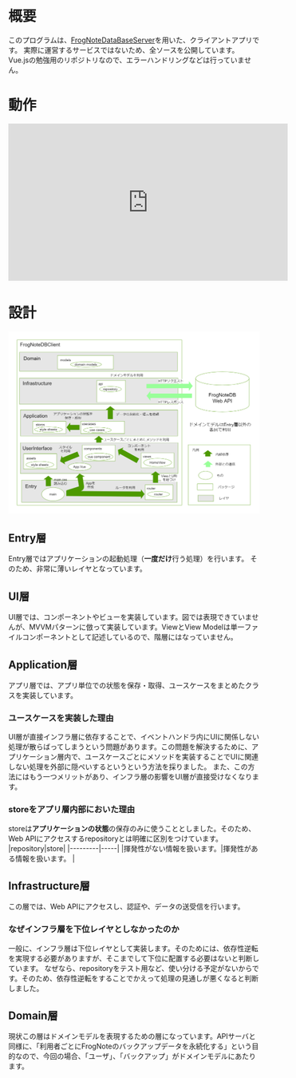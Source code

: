 # 概要
このプログラムは、[FrogNoteDataBaseServer](https://github.com/AutumnSky1010/FrogNoteDatabaseServer)を用いた、クライアントアプリです。
実際に運営するサービスではないため、全ソースを公開しています。
Vue.jsの勉強用のリポジトリなので、エラーハンドリングなどは行っていません。

# 動作
<iframe width="560" height="315" src="https://www.youtube.com/embed/PLzB0A175uc" title="YouTube video player" frameborder="0" allow="accelerometer; autoplay; clipboard-write; encrypted-media; gyroscope; picture-in-picture; web-share" allowfullscreen></iframe>

# 設計
![設計](/docs/images/DBClient%E3%83%A2%E3%83%87%E3%83%AB.png)

## Entry層
Entry層ではアプリケーションの起動処理（**一度だけ**行う処理）を行います。
そのため、非常に薄いレイヤとなっています。

## UI層
UI層では、コンポーネントやビューを実装しています。図では表現できていませんが、MVVMパターンに倣って実装しています。ViewとView Modelは単一ファイルコンポーネントとして記述しているので、階層にはなっていません。

## Application層
アプリ層では、アプリ単位での状態を保存・取得、ユースケースをまとめたクラスを実装しています。

### ユースケースを実装した理由
UI層が直接インフラ層に依存することで、イベントハンドラ内にUIに関係しない処理が散らばってしまうという問題があります。この問題を解決するために、アプリケーション層内で、ユースケースごとにメソッドを実装することでUIに関連しない処理を外部に隠ぺいするというという方法を採りました。
また、この方法にはもう一つメリットがあり、インフラ層の影響をUI層が直接受けなくなります。

### storeをアプリ層内部においた理由
storeは**アプリケーションの状態**の保存のみに使うこととしました。そのため、Web APIにアクセスするrepositoryとは明確に区別をつけています。
|repository|store|
|---------|-----|
|揮発性がない情報を扱います。|揮発性がある情報を扱います。 |

## Infrastructure層
この層では、Web APIにアクセスし、認証や、データの送受信を行います。

### なぜインフラ層を下位レイヤとしなかったのか
一般に、インフラ層は下位レイヤとして実装します。そのためには、依存性逆転を実現する必要がありますが、そこまでして下位に配置する必要はないと判断しています。
なぜなら、repositoryをテスト用など、使い分ける予定がないからです。そのため、依存性逆転をすることでかえって処理の見通しが悪くなると判断しました。

## Domain層
現状この層はドメインモデルを表現するための層になっています。APIサーバと同様に、「利用者ごとにFrogNoteのバックアップデータを永続化する」という目的なので、今回の場合、「ユーザ」、「バックアップ」がドメインモデルにあたります。